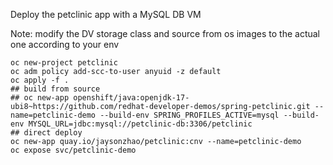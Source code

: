 Deploy the petclinic app with a MySQL DB VM

Note: modify the DV storage class and source from os images to the actual one according to your env

~~~
oc new-project petclinic
oc adm policy add-scc-to-user anyuid -z default
oc apply -f .
## build from source
## oc new-app openshift/java:openjdk-17-ubi8~https://github.com/redhat-developer-demos/spring-petclinic.git --name=petclinic-demo --build-env SPRING_PROFILES_ACTIVE=mysql --build-env MYSQL_URL=jdbc:mysql://petclinic-db:3306/petclinic
## direct deploy
oc new-app quay.io/jaysonzhao/petclinic:cnv --name=petclinic-demo
oc expose svc/petclinic-demo
~~~
